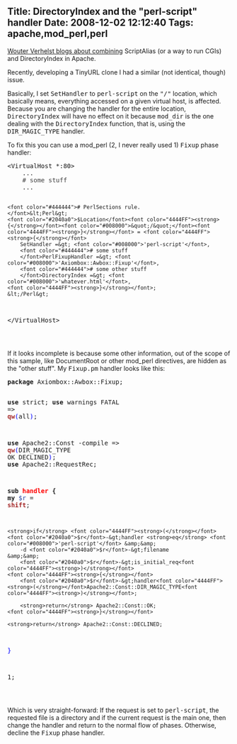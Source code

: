 Title: DirectoryIndex and the "perl-script" handler
Date: 2008-12-02 12:12:40
Tags: apache,mod_perl,perl
---
<p><a href="http://www.grep.be/blog/en/computer/play/scriptalias_index.cgi">Wouter Verhelst blogs about combining</a> ScriptAlias (or a way to run CGIs) and DirectoryIndex in Apache.</p>

<p>Recently, developing a TinyURL clone I had a similar (not identical, though) issue.</p>

<p>Basically, I set <tt>SetHandler</tt> to <tt>perl-script</tt> on the <tt>"/"</tt> location, which basically means, everything accessed on a given virtual host, is affected. Because you are changing the handler for the entire location, <tt>DirectoryIndex</tt> will have no effect on it because <tt>mod_dir</tt> is the one dealing with the <tt>DirectoryIndex</tt> function, that is, using the <tt>DIR_MAGIC_TYPE</tt> handler.</p>

<p>To fix this you can use a mod_perl (2, I never really used 1) <tt>Fixup</tt> phase handler:</p>

<p><pre>
&lt;VirtualHost *:80&gt;
	...
	<font color="#444444"># some stuff
	</font>...
	
	<font color="#444444"># PerlSections rule.
	</font>&lt;Perl&gt;
	<font color="#2040a0">$Location</font><font color="4444FF"><strong>{</strong></font><font color="#008000">&quot;/&quot;</font><font color="4444FF"><strong>}</strong></font> = <font color="4444FF"><strong>{</strong></font>
		SetHandler =&gt; <font color="#008000">'perl-script'</font>,
		<font color="#444444"># some stuff
		</font>PerlFixupHandler =&gt; <font color="#008000">'Axiombox::Awbox::Fixup'</font>,
		<font color="#444444"># some other stuff
		</font>DirectoryIndex =&gt; <font color="#008000">'whatever.html'</font>,
	<font color="4444FF"><strong>}</strong></font>;
	&lt;/Perl&gt;

&lt;/VirtualHost&gt;

</pre></p>

<p>If it looks incomplete is because some other information, out of the scope of this sample, like DocumentRoot or other mod_perl directives, are hidden as the "other stuff". My <tt>Fixup.pm</tt> handler looks like this:</p>

<p><pre>
<strong>package</strong> Axiombox::Awbox::Fixup;

<strong>use</strong> strict;
<strong>use</strong> warnings FATAL =&gt; <font color="a52a2a"><strong>qw</strong></font><font color="4444FF"><strong>(</strong></font>all<font color="4444FF"><strong>)</strong></font>;

<strong>use</strong> Apache2::Const -compile =&gt; <font color="a52a2a"><strong>qw</strong></font><font color="4444FF"><strong>(</strong></font>DIR_MAGIC_TYPE OK DECLINED<font color="4444FF"><strong>)</strong></font>;
<strong>use</strong> Apache2::RequestRec;

<strong>sub<font color="ff0000"> handler</font> {</strong>
	<strong>my</strong> <font color="#2040a0">$r</font> = <font color="a52a2a"><strong>shift</strong></font>;

	<strong>if</strong> <font color="4444FF"><strong>(</strong></font><font color="#2040a0">$r</font>-&gt;handler <strong>eq</strong> <font color="#008000">'perl-script'</font> &amp;&amp;
		-d <font color="#2040a0">$r</font>-&gt;filename              &amp;&amp;
		<font color="#2040a0">$r</font>-&gt;is_initial_req<font color="4444FF"><strong>)</strong></font>
	<font color="4444FF"><strong>{</strong></font>
		<font color="#2040a0">$r</font>-&gt;handler<font color="4444FF"><strong>(</strong></font>Apache2::Const::DIR_MAGIC_TYPE<font color="4444FF"><strong>)</strong></font>;

		<strong>return</strong> Apache2::Const::OK;
	<font color="4444FF"><strong>}</strong></font>

	<strong>return</strong> Apache2::Const::DECLINED;
<font color="4444FF"><strong>}</strong></font>

1;

</pre></p>

<p>Which is very straight-forward: If the request is set to <tt>perl-script</tt>, the requested file is a directory and if the current request is the main one, then change the handler and return to the normal flow of phases. Otherwise, decline the <tt>Fixup</tt> phase handler.</p>
